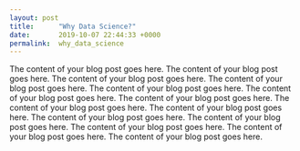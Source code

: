 ```yaml
---
layout: post
title:      "Why Data Science?"
date:       2019-10-07 22:44:33 +0000
permalink:  why_data_science
---
```



The content of your blog post goes here.
The content of your blog post goes here.
The content of your blog post goes here.
The content of your blog post goes here.
The content of your blog post goes here.
The content of your blog post goes here.
The content of your blog post goes here.
The content of your blog post goes here.
The content of your blog post goes here.
The content of your blog post goes here.
The content of your blog post goes here.
The content of your blog post goes here.
The content of your blog post goes here.
The content of your blog post goes here.

